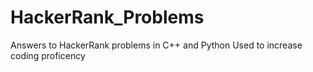# HackerRank_Problems
Answers to HackerRank problems in C++ and Python
Used to increase coding proficency

